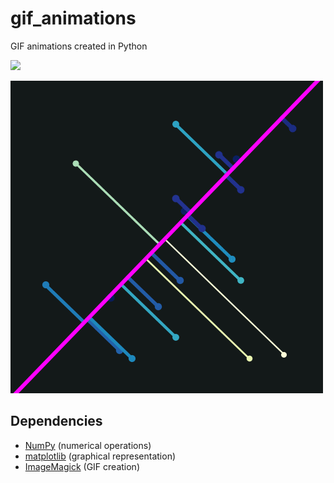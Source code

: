 # gif_animations
GIF animations created in Python

![](rotating_cubes.gif)

![](rotating_projections.gif)

## Dependencies

* [NumPy](http://www.numpy.org/) (numerical operations)
* [matplotlib](http://matplotlib.org/) (graphical representation)
* [ImageMagick](http://www.imagemagick.org/) (GIF creation)
